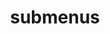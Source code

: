 ---
layout: page
title: submenus
nav: true
nav_order: 6
dropdown: true
children: 
    - title: publications
      permalink: /publications/
    - title: divider
    - title: ogród wiedzy
      permalink: quartz.skszymon.eu
    - title: divider
    - title: cv
      permalink: /cv/
---